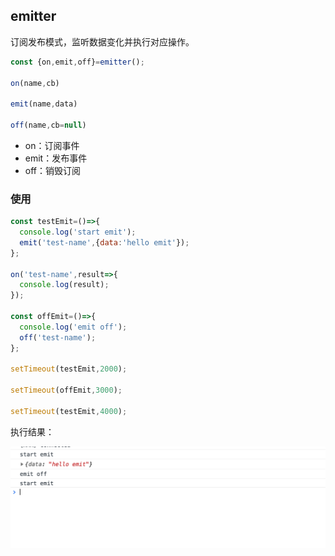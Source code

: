 ## emitter

订阅发布模式，监听数据变化并执行对应操作。

```javascript
const {on,emit,off}=emitter();

on(name,cb)

emit(name,data)

off(name,cb=null)

```

- on：订阅事件
- emit：发布事件
- off：销毁订阅

### 使用

```javascript
const testEmit=()=>{
  console.log('start emit');
  emit('test-name',{data:'hello emit'});
};

on('test-name',result=>{
  console.log(result);
});

const offEmit=()=>{
  console.log('emit off');
  off('test-name');
};

setTimeout(testEmit,2000);

setTimeout(offEmit,3000);

setTimeout(testEmit,4000);

```

执行结果：

![emitter](./images/emitter.png)












